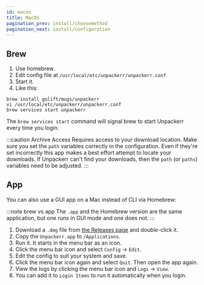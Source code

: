 ```yaml
---
id: macos
title: MacOS
pagination_prev: install/choosemethod
pagination_next: install/configuration
---
```


## Brew

1. Use homebrew.
1. Edit config file at `/usr/local/etc/unpackerr/unpackerr.conf`
1. Start it.
1. Like this:

```shell
brew install golift/mugs/unpackerr
vi /usr/local/etc/unpackerr/unpackerr.conf
brew services start unpackerr
```

The `brew services start` command will signal brew to start Unpackerr every time you login.

:::caution Archive Access
Requires access to your download location.
Make sure you set the `path` variables correctly in the configuration.
Even if they're set incorrectly this app makes a best effort attempt to
locate your downloads. If Unpackerr can't find your downloads, then the
`path` (or `paths`) variables need to be adjusted.
:::

## App

You can also use a GUI app on a Mac instead of CLI via Homebrew:

:::note brew vs app
The `.app` and the Homebrew version are the same application, but one runs in GUI mode and one does not.
:::

1. Download a `.dmg` file from
   [the Releases page](https://github.com/Unpackerr/unpackerr/releases) and double-click it.
1. Copy the `Unpackerr.app` to `/Applications`.
1. Run it. It starts in the menu bar as an icon.
1. Click the menu bar icon and select `Config` -> `Edit`.
1. Edit the config to suit your system and save.
1. Click the menu bar icon again and select `Quit`. Then open the app again.
1. View the logs by clicking the menu bar icon and `Logs` -> `View`.
1. You can add it to `Login Items` to run it automatically when you login.